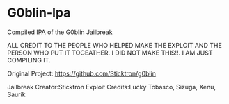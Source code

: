# G0blin-Ipa
Compiled IPA of the G0blin Jailbreak

ALL CREDIT TO THE PEOPLE WHO HELPED MAKE THE EXPLOIT AND THE PERSON WHO PUT IT TOGEATHER.
I DID NOT MAKE THIS!!.
I AM JUST COMPILING IT.

Original Project: https://github.com/Sticktron/g0blin

Jailbreak Creator:Sticktron
Exploit Credits:Lucky Tobasco, Sizuga, Xenu, Saurik
